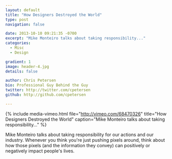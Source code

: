 ```yaml
---
layout: default
title: "How Designers Destroyed the World"
type: post
navigation: false

date: 2013-10-10 09:21:35 -0700
excerpt: "Mike Monteiro talks about taking responsibility..."
categories:
  - Misc
  - Design

gradient: 1
image: header-4.jpg
details: false

author: Chris Petersen
bio: Professional Guy Behind the Guy
twitter: http://twitter.com/cpetersen
github: http://github.com/cpetersen

---
```


{% include media-vimeo.html file="http://vimeo.com/68470326" title="How Designers Destroyed the World" caption="Mike Monteiro talks about taking responsibility..." %}

Mike Monteiro talks about taking responsibility for our actions and our industry. Whenever you think you're just pushing pixels around, think about how those pixels (and the information they convey) can positively or negatively impact people's lives. ﻿  

 
